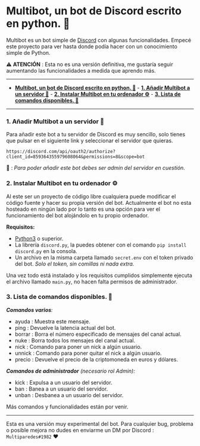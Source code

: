 # **Multibot, un bot de Discord escrito en python. 🐍**

Multibot es un bot simple de [Discord](discord.com) con algunas funcionalidades. Empecé este proyecto para ver hasta donde podía hacer con un conocimiento simple de Python.

⚠️ **ATENCIÓN**  : Esta no es una versión definitiva, me gustaría seguir aumentando las funcionalidades a medida que aprendo más.

---

<!-- TOC -->

- [**Multibot, un bot de Discord escrito en python. 🐍**](#multibot-un-bot-de-discord-escrito-en-python-)
        - [**1. Añadir Multibot a un servidor 🤖**](#1-añadir-multibot-a-un-servidor-)
        - [**2. Instalar Multibot en tu ordenador ⚙️**](#2-instalar-multibot-en-tu-ordenador-)
        - [**3. Lista de comandos disponibles. 📔**](#3-lista-de-comandos-disponibles-)

<!-- /TOC -->

---

###  **1. Añadir Multibot a un servidor 🤖** 

Para añadir este bot a tu servidor de Discord es muy sencillo, solo tienes que pulsar en el siguiente link y seleccionar el servidor que quieras. 

    https://discord.com/api/oauth2/authorize?client_id=859364355979608064&permissions=8&scope=bot

📝 : *Para poder añadir este bot debes ser admin del servidor en cuestión.*    

### **2. Instalar Multibot en tu ordenador ⚙️** 

Al este ser un proyecto de código libre cualquiera puede modificar el código fuente y hacer su propia versión del bot. Actualmente el bot no esta hosteado en ningún lado por lo tanto es una opción para ver el funcionamiento del bot alojándolo en tu propio ordenador.

**Requisitos:**

- [Python3](https://www.python.org/) o superior.
- La librería ``discord.py``, la puedes obtener con el comando ``pip install discord.py`` en la consola.
- Un archivo en la misma carpeta llamado ``secret.env`` con el token privado del bot. *Solo el token, sin comillas ni nada extra.*

Una vez todo está instalado y los requisitos cumplidos simplemente ejecuta el archivo llamado ``main.py``, no hacen falta permisos de administrador.

### **3. Lista de comandos disponibles. 📔**

***Comandos varios**:*
- ayuda : Muestra este mensaje.
- ​ping : Devuelve la latencia actual del bot.
- borrar : Borra el número especificado de mensajes del canal actual.
- ​nuke : Borra todos los mensajes del canal actual.
- nick : Comando para poner un nick a algún usuario.
- unnick : Comando para poner quitar el nick a algún usuario.
- precio : Devuelve el precio de la criptomoneda en euros y dólares.

***Comandos de administrador** (necesario rol Admin):*
- kick : Expulsa a un usuario del servidor.
- ban : Banea a un usuario del servidor.
- unban : Desbanea a un usuario del servidor.

Más comandos y funcionalidades están por venir. 

---

Esta es una versión muy experimental del bot. Para cualquier bug, problema o posible mejora no dudes en enviarme un DM por Discord :  ``Multiparedes#1982`` ❤️
